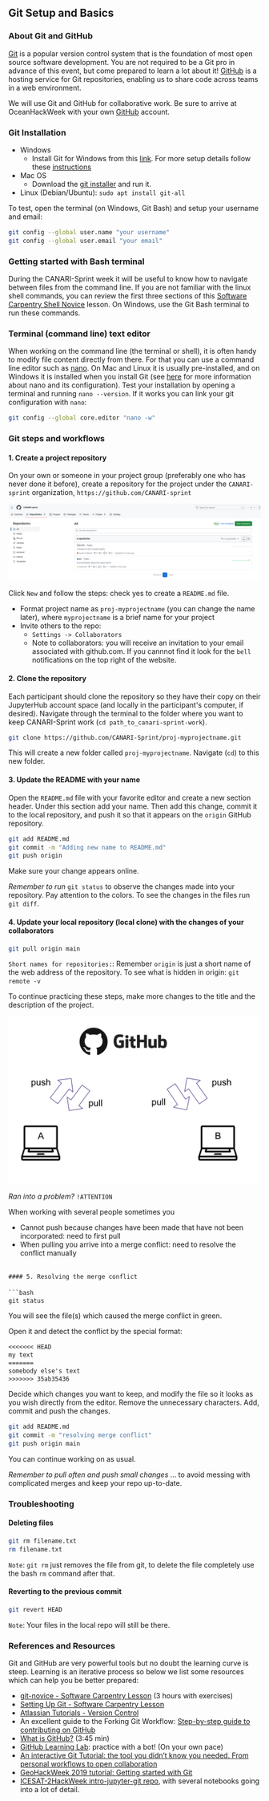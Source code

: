 ## Git Setup and Basics

### About Git and GitHub

[Git](https://git-scm.com/) is a popular version control system that is the foundation of most open source software development. You are not required to be a Git pro in advance of this event, but come prepared to learn a lot about it! [GitHub](https://github.com) is a hosting service for Git repositories, enabling us to share code across teams in a web environment.

We will use Git and GitHub for collaborative work. Be sure to arrive at OceanHackWeek with your own [GitHub](https://github.com) account.

### Git Installation

* Windows
    * Install Git for Windows from this [link](https://gitforwindows.org/). For more setup details follow these [instructions](https://carpentries.github.io/workshop-template/#shell)
* Mac OS
    * Download the [git installer](https://git-scm.com/download/mac) and run it. 
* Linux (Debian/Ubuntu): `sudo apt install git-all`

To test, open the terminal (on Windows, Git Bash) and setup your username and email:

```bash
git config --global user.name "your username"
git config --global user.email "your email"
```


### Getting started with Bash terminal

During the CANARI-Sprint week it will be useful to know how to navigate between files from the command line. If you are not familiar with the linux shell commands, you can review the first three sections of this [Software Carpentry Shell Novice](https://swcarpentry.github.io/shell-novice/) lesson. On Windows, use the Git Bash terminal to run these commands.

### Terminal (command line) text editor

When working on the command line (the terminal or shell), it is often handy to modify file content directly from there. For that you can use a command line editor such as [nano](https://linuxize.com/post/how-to-use-nano-text-editor/). On Mac and Linux it is usually pre-installed, and on Windows it is installed when you install Git (see [here](http://carpentries.github.io/workshop-template/#editor) for more information about nano and its configuration). Test your installation by opening a terminal and running `nano --version`. If it works you can link your git configuration with `nano`:

```bash
git config --global core.editor "nano -w"
```

### Git steps and workflows

#### 1. Create a project repository

On your own or someone in your project group (preferably one who has never done it before), create a repository for the project under the `CANARI-sprint` organization, `https://github.com/CANARI-sprint`

![New Repo](assets/newRepo.png)

Click `New` and follow the steps: check yes to create a `README.md` file.

* Format project name as `proj-myprojectname` (you can change the name later), where `myprojectname` is a brief name for your project
* Invite others to the repo:
    * `Settings -> Collaborators`
    * Note to collaborators: you will receive an invitation to your email associated with github.com. If you cannnot find it look for the `bell` notifications on the top right of the website.

#### 2. Clone the repository

Each participant should clone the repository so they have their copy on their JupyterHub account space (and locally in the participant's computer, if desired). Navigate through the terminal to the folder where you want to keep CANARI-Sprint work (`cd path_to_canari-sprint-work`).

```bash
git clone https://github.com/CANARI-Sprint/proj-myprojectname.git
```

This will create a new folder called `proj-myprojectname`. Navigate (`cd`) to this new folder.

#### 3. Update the README with your name

Open the `README.md` file with your favorite editor and create a new section header. Under this section add your name. Then add this change, commit it to the local repository, and push it so that it appears on the `origin` GitHub repository.

```bash
git add README.md
git commit -m "Adding new name to README.md"
git push origin
```

Make sure your change appears online.

*Remember to run* `git status` to observe the changes made into your repository. Pay attention to the colors. To see the changes in the files run `git diff`.

#### 4. Update your local repository (local clone) with the changes of your collaborators

```bash
git pull origin main
```

`Short names for repositories:`: Remember `origin` is just a short name of the web address of the repository.
To see what is hidden in origin: `git remote -v`

To continue practicing these steps, make more changes to the title and the description of the project.

![Centralized Workflow](assets/centralized_workflow.png)


*Ran into a problem?* `!ATTENTION`

When working with several people sometimes you

* Cannot push because changes have been made that have not been incorporated: need to first pull
* When pulling you arrive into a merge conflict: need to resolve the conflict manually
```

#### 5. Resolving the merge conflict

```bash
git status
```

You will see the file(s) which caused the merge conflict in green.

Open it and detect the conflict by the special format:

```
<<<<<<< HEAD
my text
=======
somebody else's text
>>>>>>> 35ab35436
```

Decide which changes you want to keep, and modify the file so it looks as you wish directly from the editor. Remove the unnecessary characters. Add, commit and push the changes.

```bash
git add README.md
git commit -m "resolving merge conflict"
git push origin main
```

You can continue working on as usual.

*Remember to pull often and push small changes* 
... to avoid messing with complicated merges and keep your repo up-to-date.

### Troubleshooting

#### Deleting files

```bash
git rm filename.txt
rm filename.txt
```

`Note`: `git rm` just removes the file from git, to delete the file completely use the bash `rm` command after that.

#### Reverting to the previous commit

```bash
git revert HEAD
```
	
`Note`: Your files in the local repo will still be there.


### References and Resources

Git and GitHub are very powerful tools but no doubt the learning curve is steep. Learning is an iterative process so below we list some resources which can help you be better prepared:

* [git-novice - Software Carpentry Lesson](http://swcarpentry.github.io/git-novice/) (3 hours with exercises)
* [Setting Up Git - Software Carpentry Lesson](https://swcarpentry.github.io/git-novice/02-setup/index.html)
* [Atlassian Tutorials - Version Control](https://www.atlassian.com/git/tutorials/what-is-version-control)
* An excellent guide to the Forking Git Workflow: [Step-by-step guide to contributing on GitHub](https://www.dataschool.io/how-to-contribute-on-github/)
* [What is GitHub?](https://www.youtube.com/watch?v=w3jLJU7DT5E) (3:45 min)
* [GitHub Learning Lab](https://lab.github.com/): practice with a bot! (On your own pace)
* [An interactive Git Tutorial: the tool you didn’t know you needed. From personal workflows to open collaboration](https://berkeley-stat159-f17.github.io/stat159-f17/lectures/01-git/Git-Tutorial..html)
* [GeoHackWeek 2019 tutorial: Getting started with Git](https://geohackweek.github.io/Introductory/03-git-tutorial/)
* [ICESAT-2HackWeek intro-jupyter-git repo](https://github.com/ICESAT-2HackWeek/intro-jupyter-git), with several notebooks going into a lot of detail.
